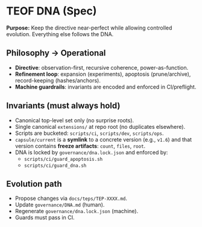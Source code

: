# TEOF DNA (Spec)

**Purpose:** Keep the directive near-perfect while allowing controlled evolution. Everything else follows the DNA.

## Philosophy → Operational
- **Directive**: observation-first, recursive coherence, power-as-function.
- **Refinement loop**: expansion (experiments), apoptosis (prune/archive), record-keeping (hashes/anchors).
- **Machine guardrails**: invariants are encoded and enforced in CI/preflight.

## Invariants (must always hold)
- Canonical top-level set only (no surprise roots).
- Single canonical `extensions/` at repo root (no duplicates elsewhere).
- Scripts are bucketed: `scripts/ci`, `scripts/dev`, `scripts/ops`.
- `capsule/current` is a **symlink** to a concrete version (e.g., `v1.6`) and that version contains **freeze artifacts**: `count`, `files`, `root`.
- DNA is locked by `governance/dna.lock.json` and enforced by:
  - `scripts/ci/guard_apoptosis.sh`
  - `scripts/ci/guard_dna.sh`

## Evolution path
- Propose changes via `docs/teps/TEP-XXXX.md`.
- Update `governance/DNA.md` (human).
- Regenerate `governance/dna.lock.json` (machine).
- Guards must pass in CI.
